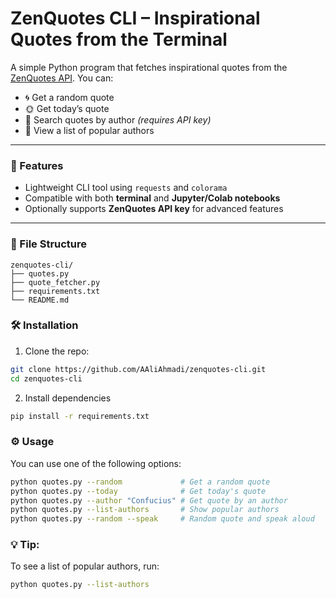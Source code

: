 # ZenQuotes CLI – Inspirational Quotes from the Terminal

A simple Python program that fetches inspirational quotes from the [ZenQuotes API](https://zenquotes.io/). You can:

- 🌀 Get a random quote  
- 🌞 Get today’s quote  
- 🧠 Search quotes by author *(requires API key)*  
- 🧾 View a list of popular authors

---

### 🚀 Features

- Lightweight CLI tool using `requests` and `colorama`
- Compatible with both **terminal** and **Jupyter/Colab notebooks**
- Optionally supports **ZenQuotes API key** for advanced features

---

### 📁 File Structure
```
zenquotes-cli/
├── quotes.py
├── quote_fetcher.py
├── requirements.txt
└── README.md
```


### 🛠️ Installation

1. Clone the repo:

```bash
git clone https://github.com/AAliAhmadi/zenquotes-cli.git
cd zenquotes-cli
```

2. Install dependencies
```bash
pip install -r requirements.txt
```

### ⚙️ Usage
You can use one of the following options:
```bash
python quotes.py --random             # Get a random quote
python quotes.py --today              # Get today's quote
python quotes.py --author "Confucius" # Get quote by an author
python quotes.py --list-authors       # Show popular authors
python quotes.py --random --speak     # Random quote and speak aloud
```

### 💡 Tip:
To see a list of popular authors, run:
```bash
python quotes.py --list-authors
```





